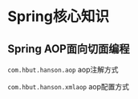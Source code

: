 # Spring核心知识

## Spring AOP面向切面编程

`com.hbut.hanson.aop` aop注解方式

`com.hbut.hanson.xmlaop` aop配置方式


